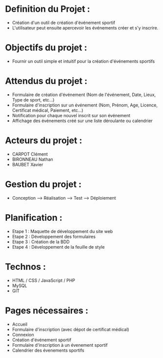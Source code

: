 <!--PROJET CLEMENT CARPOT-->

# Definition du Projet :
	
- Création d'un outil de création d'événement sportif
- L'utilisateur peut ensuite apercevoir les événements créer et s'y inscrire.


# Objectifs du projet :

- Fournir un outil simple et intuitif pour la création d'événements sportifs



# Attendus du projet : 

- Formulaire de création d'événement (Nom de l'événement, Date, Lieux, Type de sport, etc...)
- Formulaire d'inscription sur un événement (Nom, Prénom, Age, Licence, Certificat médical, Paiement, etc...)
- Notification pour chaque nouvel inscrit sur son événement 
- Affichage des événements créé sur une liste déroulante ou calendrier

# Acteurs du projet :

- CARPOT Clément
- BIRONNEAU Nathan
- BAUBET Xavier

# Gestion du projet :

- Conception --> Réalisation --> Test --> Déploiement


# Planification :

- Etape 1 : Maquette de développement du site web
- Etape 2 : Développement des formulaires
- Etape 3 : Création de la BDD
- Etape 4 : Développement de la feuille de style


# Technos :
- HTML / CSS / JavaScript / PHP
- MySQL
- GIT


# Pages nécessaires : 
- Accueil
- Formulaire d'inscription (avec dépot de certificat médical)
- Connexion
- Création d'événement sportif
- Formulaire d'inscription à un évenement sportif
- Calendrier des évenements sportifs